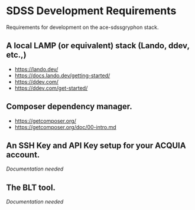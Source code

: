 # SDSS Development Requirements
Requirements for development on the ace-sdssgryphon stack.

## A local LAMP (or equivalent) stack (Lando, ddev, etc.,)
- https://lando.dev/
- https://docs.lando.dev/getting-started/
- https://ddev.com/
- https://ddev.com/get-started/

## Composer dependency manager.
- https://getcomposer.org/
- https://getcomposer.org/doc/00-intro.md

## An SSH Key and API Key setup for your ACQUIA account.
_Documentation needed_

## The BLT tool.
_Documentation needed_